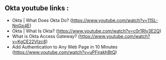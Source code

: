 


## Okta youtube links :
- Okta | What Does Okta Do? (https://www.youtube.com/watch?v=11SL-NnGp4E)
- Okta | What Is Okta? (https://www.youtube.com/watch?v=c0r1Rlv3E2Q)
- What is Okta Access Gateway? (https://www.youtube.com/watch?v=KgCE22VIzc8)
- Add Authentication to Any Web Page in 10 Minutes (https://www.youtube.com/watch?v=uPFirakhBtQ)
